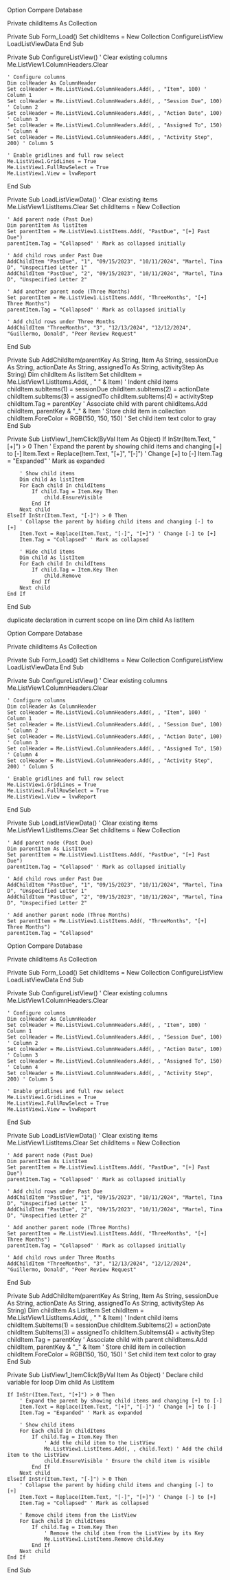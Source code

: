 Option Compare Database

Private childItems As Collection

Private Sub Form_Load()
    Set childItems = New Collection
    ConfigureListView
    LoadListViewData
End Sub

Private Sub ConfigureListView()
    ' Clear existing columns
    Me.ListView1.ColumnHeaders.Clear

    ' Configure columns
    Dim colHeader As ColumnHeader
    Set colHeader = Me.ListView1.ColumnHeaders.Add(, , "Item", 100) ' Column 1
    Set colHeader = Me.ListView1.ColumnHeaders.Add(, , "Session Due", 100) ' Column 2
    Set colHeader = Me.ListView1.ColumnHeaders.Add(, , "Action Date", 100) ' Column 3
    Set colHeader = Me.ListView1.ColumnHeaders.Add(, , "Assigned To", 150) ' Column 4
    Set colHeader = Me.ListView1.ColumnHeaders.Add(, , "Activity Step", 200) ' Column 5

    ' Enable gridlines and full row select
    Me.ListView1.GridLines = True
    Me.ListView1.FullRowSelect = True
    Me.ListView1.View = lvwReport
End Sub

Private Sub LoadListViewData()
    ' Clear existing items
    Me.ListView1.ListItems.Clear
    Set childItems = New Collection

    ' Add parent node (Past Due)
    Dim parentItem As listItem
    Set parentItem = Me.ListView1.ListItems.Add(, "PastDue", "[+] Past Due")
    parentItem.Tag = "Collapsed" ' Mark as collapsed initially

    ' Add child rows under Past Due
    AddChildItem "PastDue", "1", "09/15/2023", "10/11/2024", "Martel, Tina D", "Unspecified Letter 1"
    AddChildItem "PastDue", "2", "09/15/2023", "10/11/2024", "Martel, Tina D", "Unspecified Letter 2"

    ' Add another parent node (Three Months)
    Set parentItem = Me.ListView1.ListItems.Add(, "ThreeMonths", "[+] Three Months")
    parentItem.Tag = "Collapsed" ' Mark as collapsed initially

    ' Add child rows under Three Months
    AddChildItem "ThreeMonths", "3", "12/13/2024", "12/12/2024", "Guillermo, Donald", "Peer Review Request"
End Sub

Private Sub AddChildItem(parentKey As String, Item As String, sessionDue As String, actionDate As String, assignedTo As String, activityStep As String)
    Dim childItem As listItem
    Set childItem = Me.ListView1.ListItems.Add(, , "   " & Item) ' Indent child items
    childItem.subItems(1) = sessionDue
    childItem.subItems(2) = actionDate
    childItem.subItems(3) = assignedTo
    childItem.subItems(4) = activityStep
    childItem.Tag = parentKey ' Associate child with parent
    childItems.Add childItem, parentKey & "_" & Item ' Store child item in collection
    childItem.ForeColor = RGB(150, 150, 150) ' Set child item text color to gray
End Sub

Private Sub ListView1_ItemClick(ByVal Item As Object)
    If InStr(Item.Text, "[+]") > 0 Then
        ' Expand the parent by showing child items and changing [+] to [-]
        Item.Text = Replace(Item.Text, "[+]", "[-]") ' Change [+] to [-]
        Item.Tag = "Expanded" ' Mark as expanded

        ' Show child items
        Dim child As listItem
        For Each child In childItems
            If child.Tag = Item.Key Then
                child.EnsureVisible
            End If
        Next child
    ElseIf InStr(Item.Text, "[-]") > 0 Then
        ' Collapse the parent by hiding child items and changing [-] to [+]
        Item.Text = Replace(Item.Text, "[-]", "[+]") ' Change [-] to [+]
        Item.Tag = "Collapsed" ' Mark as collapsed

        ' Hide child items
        Dim child As listItem
        For Each child In childItems
            If child.Tag = Item.Key Then
                child.Remove
            End If
        Next child
    End If
End Sub

duplicate declaration in current scope on line Dim child As listItem







Option Compare Database

Private childItems As Collection

Private Sub Form_Load()
    Set childItems = New Collection
    ConfigureListView
    LoadListViewData
End Sub

Private Sub ConfigureListView()
    ' Clear existing columns
    Me.ListView1.ColumnHeaders.Clear
    
    ' Configure columns
    Dim colHeader As ColumnHeader
    Set colHeader = Me.ListView1.ColumnHeaders.Add(, , "Item", 100) ' Column 1
    Set colHeader = Me.ListView1.ColumnHeaders.Add(, , "Session Due", 100) ' Column 2
    Set colHeader = Me.ListView1.ColumnHeaders.Add(, , "Action Date", 100) ' Column 3
    Set colHeader = Me.ListView1.ColumnHeaders.Add(, , "Assigned To", 150) ' Column 4
    Set colHeader = Me.ListView1.ColumnHeaders.Add(, , "Activity Step", 200) ' Column 5
    
    ' Enable gridlines and full row select
    Me.ListView1.GridLines = True
    Me.ListView1.FullRowSelect = True
    Me.ListView1.View = lvwReport
End Sub

Private Sub LoadListViewData()
    ' Clear existing items
    Me.ListView1.ListItems.Clear
    Set childItems = New Collection
    
    ' Add parent node (Past Due)
    Dim parentItem As ListItem
    Set parentItem = Me.ListView1.ListItems.Add(, "PastDue", "[+] Past Due")
    parentItem.Tag = "Collapsed" ' Mark as collapsed initially
    
    ' Add child rows under Past Due
    AddChildItem "PastDue", "1", "09/15/2023", "10/11/2024", "Martel, Tina D", "Unspecified Letter 1"
    AddChildItem "PastDue", "2", "09/15/2023", "10/11/2024", "Martel, Tina D", "Unspecified Letter 2"
    
    ' Add another parent node (Three Months)
    Set parentItem = Me.ListView1.ListItems.Add(, "ThreeMonths", "[+] Three Months")
    parentItem.Tag = "Collapsed"




Option Compare Database

Private childItems As Collection

Private Sub Form_Load()
    Set childItems = New Collection
    ConfigureListView
    LoadListViewData
End Sub

Private Sub ConfigureListView()
    ' Clear existing columns
    Me.ListView1.ColumnHeaders.Clear
    
    ' Configure columns
    Dim colHeader As ColumnHeader
    Set colHeader = Me.ListView1.ColumnHeaders.Add(, , "Item", 100) ' Column 1
    Set colHeader = Me.ListView1.ColumnHeaders.Add(, , "Session Due", 100) ' Column 2
    Set colHeader = Me.ListView1.ColumnHeaders.Add(, , "Action Date", 100) ' Column 3
    Set colHeader = Me.ListView1.ColumnHeaders.Add(, , "Assigned To", 150) ' Column 4
    Set colHeader = Me.ListView1.ColumnHeaders.Add(, , "Activity Step", 200) ' Column 5
    
    ' Enable gridlines and full row select
    Me.ListView1.GridLines = True
    Me.ListView1.FullRowSelect = True
    Me.ListView1.View = lvwReport
End Sub

Private Sub LoadListViewData()
    ' Clear existing items
    Me.ListView1.ListItems.Clear
    Set childItems = New Collection
    
    ' Add parent node (Past Due)
    Dim parentItem As ListItem
    Set parentItem = Me.ListView1.ListItems.Add(, "PastDue", "[+] Past Due")
    parentItem.Tag = "Collapsed" ' Mark as collapsed initially
    
    ' Add child rows under Past Due
    AddChildItem "PastDue", "1", "09/15/2023", "10/11/2024", "Martel, Tina D", "Unspecified Letter 1"
    AddChildItem "PastDue", "2", "09/15/2023", "10/11/2024", "Martel, Tina D", "Unspecified Letter 2"
    
    ' Add another parent node (Three Months)
    Set parentItem = Me.ListView1.ListItems.Add(, "ThreeMonths", "[+] Three Months")
    parentItem.Tag = "Collapsed" ' Mark as collapsed initially
    
    ' Add child rows under Three Months
    AddChildItem "ThreeMonths", "3", "12/13/2024", "12/12/2024", "Guillermo, Donald", "Peer Review Request"
End Sub

Private Sub AddChildItem(parentKey As String, Item As String, sessionDue As String, actionDate As String, assignedTo As String, activityStep As String)
    Dim childItem As ListItem
    Set childItem = Me.ListView1.ListItems.Add(, , "   " & Item) ' Indent child items
    childItem.SubItems(1) = sessionDue
    childItem.SubItems(2) = actionDate
    childItem.SubItems(3) = assignedTo
    childItem.SubItems(4) = activityStep
    childItem.Tag = parentKey ' Associate child with parent
    childItems.Add childItem, parentKey & "_" & Item ' Store child item in collection
    childItem.ForeColor = RGB(150, 150, 150) ' Set child item text color to gray
End Sub

Private Sub ListView1_ItemClick(ByVal Item As Object)
    ' Declare child variable for loop
    Dim child As ListItem
    
    If InStr(Item.Text, "[+]") > 0 Then
        ' Expand the parent by showing child items and changing [+] to [-]
        Item.Text = Replace(Item.Text, "[+]", "[-]") ' Change [+] to [-]
        Item.Tag = "Expanded" ' Mark as expanded
        
        ' Show child items
        For Each child In childItems
            If child.Tag = Item.Key Then
                ' Add the child item to the ListView
                Me.ListView1.ListItems.Add(, , child.Text) ' Add the child item to the ListView
                child.EnsureVisible ' Ensure the child item is visible
            End If
        Next child
    ElseIf InStr(Item.Text, "[-]") > 0 Then
        ' Collapse the parent by hiding child items and changing [-] to [+]
        Item.Text = Replace(Item.Text, "[-]", "[+]") ' Change [-] to [+]
        Item.Tag = "Collapsed" ' Mark as collapsed
        
        ' Remove child items from the ListView
        For Each child In childItems
            If child.Tag = Item.Key Then
                ' Remove the child item from the ListView by its Key
                Me.ListView1.ListItems.Remove child.Key
            End If
        Next child
    End If
End Sub
    
